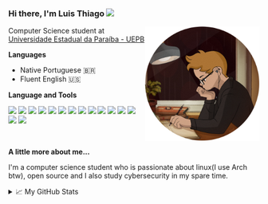 ### Hi there, I'm Luis Thiago <img src="https://media.giphy.com/media/hvRJCLFzcasrR4ia7z/giphy.gif" width="25px">

<img align='right' src="./resources/avatar.png" width="230">
<p>Computer Science student at <a href="http://www.uepb.edu.br/">Universidade Estadual da Paraíba - UEPB</a>

</br>

**Languages**

-   Native Portuguese 🇧🇷
-   Fluent English 🇺🇸

**Language and Tools**

<img src="https://img.shields.io/badge/javascript%20-%2324282E.svg?&style=for-the-badge&logo=javascript&logoColor=%23EDF500"></img>
<img src="https://img.shields.io/badge/node.js%20-%2324282E.svg?&style=for-the-badge&logo=node.js&logoColor=%2356AD62"></img>
<img src="https://img.shields.io/badge/react%20-%2324282E.svg?&style=for-the-badge&logo=react&logoColor=%235ED5FF"></img>
<img src="https://img.shields.io/badge/docker%20-%2324282E.svg?&style=for-the-badge&logo=docker&logoColor=%230693DF"></img>
<img src="https://img.shields.io/badge/java%20-%2324282E.svg?&style=for-the-badge&logo=java&logoColor=%23FF1919"></img>
<img src="https://img.shields.io/badge/python%20-%2324282E.svg?&style=for-the-badge&logo=python&logoColor=%232D4474"></img>
<img src="https://img.shields.io/badge/android%20-%2324282E.svg?&style=for-the-badge&logo=android&logoColor=%2300EF85"></img>
<img src="https://img.shields.io/badge/go%20-%2324282E.svg?&style=for-the-badge&logo=go&logoColor=%2310A3DB"></img>
<img src="https://img.shields.io/badge/r%20-%2324282E.svg?&style=for-the-badge&logo=r&logoColor=%233B36B0"></img>
<img src="https://img.shields.io/badge/c%20-%2324282E.svg?&style=for-the-badge&logo=c&logoColor=%236C85CF"></img>
<img src="https://img.shields.io/badge/shell script%20-%2324282E.svg?&style=for-the-badge&logo=gnu-bash&logoColor=%23FFFFFF"></img>
<img src="https://img.shields.io/badge/git%20-%2324282E.svg?&style=for-the-badge&logo=git&logoColor=%23FB3700"></img>
<img src="https://img.shields.io/badge/github%20-%2324282E.svg?&style=for-the-badge&logo=github&logoColor=%23FFFFFF"></img>
<img src="https://img.shields.io/badge/arch linux%20-%2324282E.svg?&style=for-the-badge&logo=arch-linux&logoColor=%233082D7"></img>
<img src="https://img.shields.io/badge/windows%20-%2324282E.svg?&style=for-the-badge&logo=windows&logoColor=%233A8FF5"></img>

</br>

**A little more about me...**

I'm a computer science student who is passionate about linux(I use Arch btw), open source and I also study cybersecurity in my spare time.

<details>
<summary>📈 My GitHub Stats</summary>

<p align="center"> <img src="https://github-readme-stats.vercel.app/api?username=lthiago&show_icons=true&theme=dark" />

<p align="center"> <img src="https://github-readme-stats.vercel.app/api/top-langs/?username=lthiago&theme=dark" />
</details>
